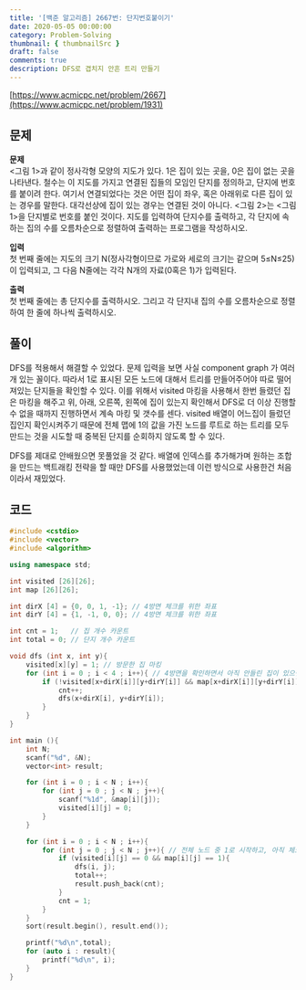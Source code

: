 ```yaml
---
title: '[백준 알고리즘] 2667번: 단지번호붙이기'
date: 2020-05-05 00:00:00
category: Problem-Solving
thumbnail: { thumbnailSrc }
draft: false
comments: true
description: DFS로 겹치지 안흔 트리 만들기
---
```


[https://www.acmicpc.net/problem/2667](https://www.acmicpc.net/problem/1931)

## 문제

**문제**<br>
<그림 1>과 같이 정사각형 모양의 지도가 있다. 1은 집이 있는 곳을, 0은 집이 없는 곳을 나타낸다. 철수는 이 지도를 가지고 연결된 집들의 모임인 단지를 정의하고, 단지에 번호를 붙이려 한다. 여기서 연결되었다는 것은 어떤 집이 좌우, 혹은 아래위로 다른 집이 있는 경우를 말한다. 대각선상에 집이 있는 경우는 연결된 것이 아니다. <그림 2>는 <그림 1>을 단지별로 번호를 붙인 것이다. 지도를 입력하여 단지수를 출력하고, 각 단지에 속하는 집의 수를 오름차순으로 정렬하여 출력하는 프로그램을 작성하시오.

**입력**<br>
첫 번째 줄에는 지도의 크기 N(정사각형이므로 가로와 세로의 크기는 같으며 5≤N≤25)이 입력되고, 그 다음 N줄에는 각각 N개의 자료(0혹은 1)가 입력된다.

**출력**<br>
첫 번째 줄에는 총 단지수를 출력하시오. 그리고 각 단지내 집의 수를 오름차순으로 정렬하여 한 줄에 하나씩 출력하시오.

## 풀이

DFS를 적용해서 해결할 수 있었다. 문제 입력을 보면 사실 component graph 가 여러개 있는 꼴이다. 따라서 1로 표시된 모든 노드에 대해서 트리를 만들어주어야 따로 떨어져있는 단지들을 확인할 수 있다. 이를 위해서 visited 마킹을 사용해서 한번 들렸던 집은 마킹을 해주고 위, 아래, 오른쪽, 왼쪽에 집이 있는지 확인해서 DFS로 더 이상 진행할 수 없을 때까지 진행하면서 계속 마킹 및 갯수를 센다. visited 배열이 어느집이 들렀던 집인지 확인시켜주기 때문에 전체 맵에 1의 값을 가진 노드를 루트로 하는 트리를 모두 만드는 것을 시도할 때 중복된 단지를 순회하지 않도록 할 수 있다.

DFS를 제대로 안배웠으면 못풀었을 것 같다. 배열에 인덱스를 추가해가며 원하는 조합을 만드는 백트래킹 전략을 할 때만 DFS를 사용했었는데 이런 방식으로 사용한건 처음이라서 재밌었다.

## 코드

```cpp
#include <cstdio>
#include <vector>
#include <algorithm>

using namespace std;

int visited [26][26];
int map [26][26];

int dirX [4] = {0, 0, 1, -1}; // 4방면 체크를 위한 좌표
int dirY [4] = {1, -1, 0, 0}; // 4방면 체크를 위한 좌표

int cnt = 1;   // 집 개수 카운트
int total = 0; // 단지 개수 카운트

void dfs (int x, int y){
    visited[x][y] = 1; // 방문한 집 마킹
    for (int i = 0 ; i < 4 ; i++){ // 4방면을 확인하면서 아직 안들린 집이 있으면 해당 집을 시작노드로 주변 집 체크
        if (!visited[x+dirX[i]][y+dirY[i]] && map[x+dirX[i]][y+dirY[i]] == 1){
            cnt++;
            dfs(x+dirX[i], y+dirY[i]);
        }
    }
}

int main (){
    int N;
    scanf("%d", &N);
    vector<int> result;

    for (int i = 0 ; i < N ; i++){
        for (int j = 0 ; j < N ; j++){
            scanf("%1d", &map[i][j]);
            visited[i][j] = 0;
        }
    }

    for (int i = 0 ; i < N ; i++){
        for (int j = 0 ; j < N ; j++){ // 전체 노드 중 1로 시작하고, 아직 체크되지 않은 노드에 대한 트리 만들기
            if (visited[i][j] == 0 && map[i][j] == 1){
                dfs(i, j);
                total++;
                result.push_back(cnt);
            }
            cnt = 1;
        }
    }
    sort(result.begin(), result.end());

    printf("%d\n",total);
    for (auto i : result){
        printf("%d\n", i);
    }
}
```
